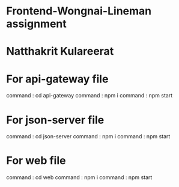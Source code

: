# Frontend-Wongnai-Lineman assignment
# Natthakrit Kulareerat

# For api-gateway file
command : cd api-gateway
command : npm i
command : npm start

# For json-server file
command : cd json-server
command : npm i
command : npm start

# For web file
command : cd web
command : npm i
command : npm start